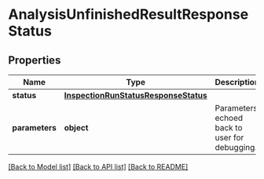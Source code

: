 # AnalysisUnfinishedResultResponseStatus

## Properties
Name | Type | Description | Notes
------------ | ------------- | ------------- | -------------
**status** | [**InspectionRunStatusResponseStatus**](InspectionRunStatusResponseStatus.md) |  | 
**parameters** | **object** | Parameters echoed back to user for debugging. | 

[[Back to Model list]](../README.md#documentation-for-models) [[Back to API list]](../README.md#documentation-for-api-endpoints) [[Back to README]](../README.md)


